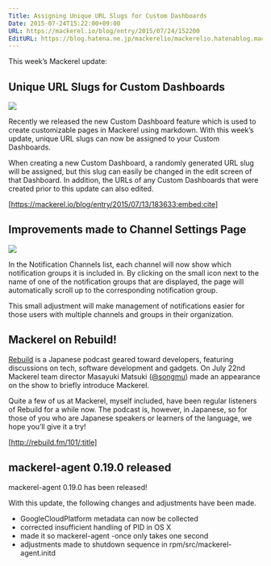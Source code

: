 ```yaml
---
Title: Assigning Unique URL Slugs for Custom Dashboards
Date: 2015-07-24T15:22:00+09:00
URL: https://mackerel.io/blog/entry/2015/07/24/152200
EditURL: https://blog.hatena.ne.jp/mackerelio/mackerelio.hatenablog.mackerel.io/atom/entry/8454420450102860807
---
```


This week’s Mackerel update:

## Unique URL Slugs for Custom Dashboards

![](https://cdn-ak.f.st-hatena.com/images/fotolife/m/mackerelio/20150724/20150724112030.png)

Recently we released the new Custom Dashboard feature which is used to create customizable pages in Mackerel using markdown.
With this week’s update, unique URL slugs can now be assigned to your Custom Dashboards.

When creating a new Custom Dashboard, a randomly generated URL slug will be assigned, but this slug can easily be changed in the edit screen of that Dashboard.
In addition, the URLs of any Custom Dashboards that were created prior to this update can also edited.
 
[https://mackerel.io/blog/entry/2015/07/13/183633:embed:cite]

## Improvements made to Channel Settings Page

![](https://cdn-ak.f.st-hatena.com/images/fotolife/m/mackerelio/20150723/20150723151446.png)

In the Notification Channels list, each channel will now show which notification groups it is included in.
By clicking on the small icon next to the name of one of the notification groups that are displayed, the page will automatically scroll up to the corresponding notification group.

This small adjustment will make management of notifications easier for those users with multiple channels and groups in their organization.

## Mackerel on Rebuild!

[Rebuild](http://rebuild.fm/) is a Japanese podcast geared toward developers, featuring discussions on tech, software development and gadgets. On July 22nd Mackerel team director Masayuki Matsuki ([@songmu](https://twitter.com/songmu)) made an appearance on the show to briefly introduce Mackerel.

Quite a few of us at Mackerel, myself included, have been regular listeners of Rebuild for a while now. The podcast is, however, in Japanese, so for those of you who are Japanese speakers or learners of the language, we hope you’ll give it a try!

[http://rebuild.fm/101/:title]

## mackerel-agent 0.19.0 released

mackerel-agent 0.19.0 has been released!

With this update, the following changes and adjustments have been made.

- GoogleCloudPlatform metadata can now be collected
- corrected insufficient handling of PID in OS X
- made it so mackerel-agent -once only takes one second
- adjustments made to shutdown sequence in rpm/src/mackerel-agent.initd
